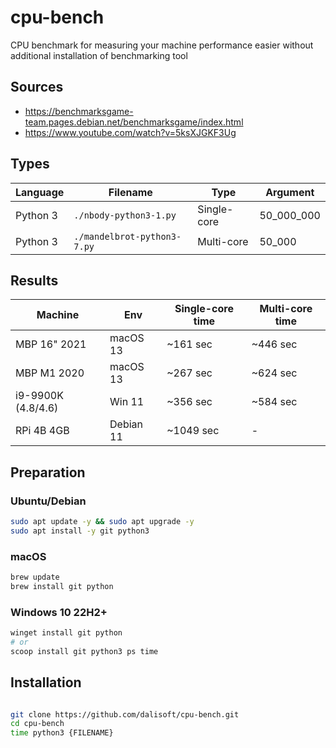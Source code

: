# cpu-bench

CPU benchmark for measuring your machine performance easier without additional installation of benchmarking tool

## Sources

- <https://benchmarksgame-team.pages.debian.net/benchmarksgame/index.html>
- <https://www.youtube.com/watch?v=5ksXJGKF3Ug>

## Types

| Language | Filename                    | Type        | Argument   |
| -------- | --------------------------- | ----------- | ---------- |
| Python 3 | `./nbody-python3-1.py`      | Single-core | 50_000_000 |
| Python 3 | `./mandelbrot-python3-7.py` | Multi-core  | 50_000     |

## Results

| Machine            | Env       | Single-core time | Multi-core time |
| ------------------ | --------- | ---------------- | --------------- |
| MBP 16" 2021       | macOS 13  | ~161 sec         | ~446 sec        |
| MBP M1 2020        | macOS 13  | ~267 sec         | ~624 sec        |
| i9-9900K (4.8/4.6) | Win 11    | ~356 sec         | ~584 sec        |
| RPi 4B 4GB         | Debian 11 | ~1049 sec        | -               |

## Preparation

### Ubuntu/Debian

```sh
sudo apt update -y && sudo apt upgrade -y
sudo apt install -y git python3
```

### macOS

```sh
brew update
brew install git python
```

### Windows 10 22H2+

```sh
winget install git python
# or
scoop install git python3 ps time
```

## Installation

```sh

git clone https://github.com/dalisoft/cpu-bench.git
cd cpu-bench
time python3 {FILENAME}
```
